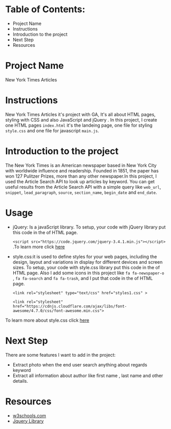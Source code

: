 
# Table of Contents:
- Project Name
- Instructions
- Introduction to the project
- Next Step
- Resources

# Project Name
New York Times Articles

# Instructions
New York Times Articles it's project with GA, It's all about HTML pages, styling with CSS and also JavaScript and jQuery . In this project, I create one HTML pages ``index.html`` it's the landeing page, one file for styling ``style.css`` and one file for javascript ``main.js``.

# Introduction to the project
The New York Times is an American newspaper based in New York City with worldwide influence and readership. Founded in 1851, the paper has won 127 Pulitzer Prizes, more than any other newspaper.In this project, I used the Article Search API to look up articles by keyword.  You can get useful results from the Article Search API with a simple query like `web_url`, `snippet`, `lead_paragraph`, `source`, `section_name`, `begin_date` and `end_date`. 


# Usage
- jQuery: Is a javaScript library. To setup, your code with jQuery library put this code in the <body> of HTML page.

  ``` <script src="https://code.jquery.com/jquery-3.4.1.min.js"></script> ```
.To learn more click [here](https://jquery.com/)

- style.css:it is used to define styles for your web pages, including the design, layout and variations in display for different devices and screen sizes. To setup, your code with style.css library put this code in the <head> of HTML page. Also I add some icons in this project like ```fa fa-newspaper-o``` , ```fa fa-search``` and ```fa fa-trash```, and I put that code in the <head> of HTML page.
  
    ```<link rel="stylesheet" type="text/css" href="styles1.css" >```
    
   ```<link rel="stylesheet" href="https://cdnjs.cloudflare.com/ajax/libs/font-awesome/4.7.0/css/font-awesome.min.css">```
     
 To learn more about style.css click [here](https://www.w3schools.com/css/css_intro.asp)
 
 # Next Step
There are some features I want to add in the project: 
- Extract photo when the end user search anything about regards keyword 
- Extract all information about author like first name , last name and other details.
 
 # Resources
- [w3schools.com](https://www.w3schools.com/css/css_intro.asp)
- [Jquery Library](https://jquery.com/) 
 
 
